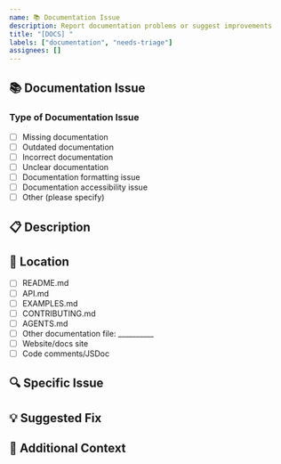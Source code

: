 ```yaml
---
name: 📚 Documentation Issue
description: Report documentation problems or suggest improvements
title: "[DOCS] "
labels: ["documentation", "needs-triage"]
assignees: []
---
```


## 📚 **Documentation Issue**

### **Type of Documentation Issue**

- [ ] Missing documentation
- [ ] Outdated documentation
- [ ] Incorrect documentation
- [ ] Unclear documentation
- [ ] Documentation formatting issue
- [ ] Documentation accessibility issue
- [ ] Other (please specify)

## 📋 **Description**

<!-- Describe the documentation issue -->

## 📄 **Location**

<!-- Where is the documentation issue located? -->
- [ ] README.md
- [ ] API.md
- [ ] EXAMPLES.md
- [ ] CONTRIBUTING.md
- [ ] AGENTS.md
- [ ] Other documentation file: __________
- [ ] Website/docs site
- [ ] Code comments/JSDoc

## 🔍 **Specific Issue**

<!-- What specifically is wrong or missing? -->

## 💡 **Suggested Fix**

<!-- How should this be fixed or improved? -->

## 📝 **Additional Context**

<!-- Any additional context or information -->

